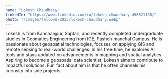 ```yaml
---
name: "Lokesh Chaudhary"
linkedIn: "https://www.linkedin.com/in/lokesh-chaudhary-496821180/"
photo: "/images/fellows/2025/lokesh-chaudhary.webp"
---
```


Lokesh is from Kanchanpur, Saptari, and recently completed undergraduate studies in Geomatics Engineering from IOE, Pashchimanchal Campus. He is passionate about geospatial technologies, focuses on applying GIS and remote sensing to real-world challenges. In his free time, he explores AI tools and stays updated on advancements in mapping and spatial analytics. Aspiring to become a geospatial data scientist, Lokesh aims to contribute to impactful solutions. Fun fact about him is that he often channels his curiosity into side projects.
